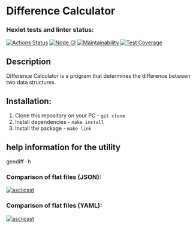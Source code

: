 # Difference Calculator
### Hexlet tests and linter status:
[![Actions Status](https://github.com/Garlend1/frontend-project-46/workflows/hexlet-check/badge.svg)](https://github.com/Garlend1/frontend-project-46/actions)
[![Node CI](https://github.com/Garlend1/frontend-project-46/actions/workflows/nodeCI.yml/badge.svg)](https://github.com/Garlend1/frontend-project-46/actions/workflows/nodeCI.yml)
[![Maintainability](https://api.codeclimate.com/v1/badges/e46e3b8da61205aef37f/maintainability)](https://codeclimate.com/github/Garlend1/frontend-project-46/maintainability)
[![Test Coverage](https://api.codeclimate.com/v1/badges/e46e3b8da61205aef37f/test_coverage)](https://codeclimate.com/github/Garlend1/frontend-project-46/test_coverage)
## Description

Difference Calculator is a program that determines the difference between two data structures.

## Installation:

1. Clone this repository on your PC - `git clone`
2. Install dependencies - `make install`
3. Install the package - `make link`

## help information for the utility
gendiff -h


### Comparison of flat files (JSON):
[![asciicast](https://asciinema.org/a/fpKAOdwirBloJVyDegelAcbkm.svg)](https://asciinema.org/a/fpKAOdwirBloJVyDegelAcbkm)
### Comparison of flat files (YAML):
[![asciicast](https://asciinema.org/a/5Vc5wcUVqqidfHuZMm4aSmaNL.svg)](https://asciinema.org/a/5Vc5wcUVqqidfHuZMm4aSmaNL)
